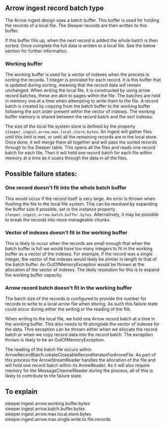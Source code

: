 ## Arrow ingest record batch type

The Arrow ingest design uses a batch buffer. This buffer is used for holding the records of a local file. The Sleeper 
records are then written to this buffer.

If this buffer fills up, when the next record is added the whole batch is then sorted. 
Once complete the full data is written to a local file. See the below section for further information.

### Working buffer

The working buffer is used for a vector of indexes when the process is sorting the records. 1 integer is provided for 
each record. It is this buffer that is updated during sorting, meaning that the record data will remain unchanged.
When writing the local file, it is constructed by using arrow record batches, these are akin to pages within the file.
The batches are held in memory one at a time when attempting to write them to the file.
A record batch is created by copying from the batch buffer to the working buffer following the sort order present within
the vector of indexes. The working buffer memory is shared between the record batch and the sort indexes.

The size of the local file system store is defined by the property `sleeper.ingest.arrow.max.local.store.bytes`.
An ingest will gather files until this limit is met, or until all the remaining records are in the local store.
Once done, it will merge them all together and will pass the sorted records through to the Sleeper table. This opens all
the files and reads one record batch for each file. Then it will hold one record batch for each file within memory at a 
time as it scans through the data in all the files.

## Possible failure states:

### One record doesn't fit into the whole batch buffer

This would occur if the record itself is very large. An error is thrown when flushing the file to the local file system.
This can be resolved by expanding the buffer size if possible, set in the instance
property `sleeper.ingest.arrow.batch.buffer.bytes`. Alternatively, it may be possible to break the records
into more manageable chunks.

### Vector of indexes doesn't fit in the working buffer
This is likely to occur when the records are small enough that when the batch buffer is full we would have too many integers 
to fit in the working buffer as a vector of the indexes. For example, if the record was a single integer, the vector of the 
indexes would likely be similar in length to that of the batch buffer. An OutOfMemoryException would be thrown at the 
allocation of the vector of indexes. The likely resolution for this is to expand the working buffer capacity.

### Arrow record batch doesn't fit in the working buffer
The batch size of the records is configured to provide the number for records to write to a local arrow file when storing.
As such this failure state could occur during either the writing or the reading of the file.

When writing to the local file, we hold one Arrow record batch at a time in the working buffer. This also needs to fit 
alongside the vector of indexes for the data. Thre exception can be thrown either when we allocate the record batch or
when we copy record data into the record batch. The exception thrown is likely to be an OutOfMemoryException.

The reading of the batch file occurs within ArrowRecordBatch.createCloseableRecordIteratorForArrowFile. As part of this 
process the ArrowStreamReader handles the allocation of the file and will hold one record batch within its ArrowReader.
As it will also require memory for the MessageChannelReader during the process, all of this is likely to contribute to 
the failure state.

## To explain
sleeper.ingest.arrow.working.buffer.bytes
sleeper.ingest.arrow.batch.buffer.bytes
sleeper.ingest.arrow.max.local.store.bytes
sleeper.ingest.arrow.max.single.write.to.file.records